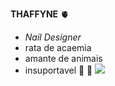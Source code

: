 **THAFFYNE** 🫀
- _Nail Designer_
- rata de acaemia
- amante de animais
- insuportavel 🙌
  💅
  ![](https://i2.wp.com/vimcontar-pravoce.weebly.com/uploads/8/9/1/0/89109682/tumblr-ntbnn8drpq1sz6g6zo1-500_1_orig.gif) 

